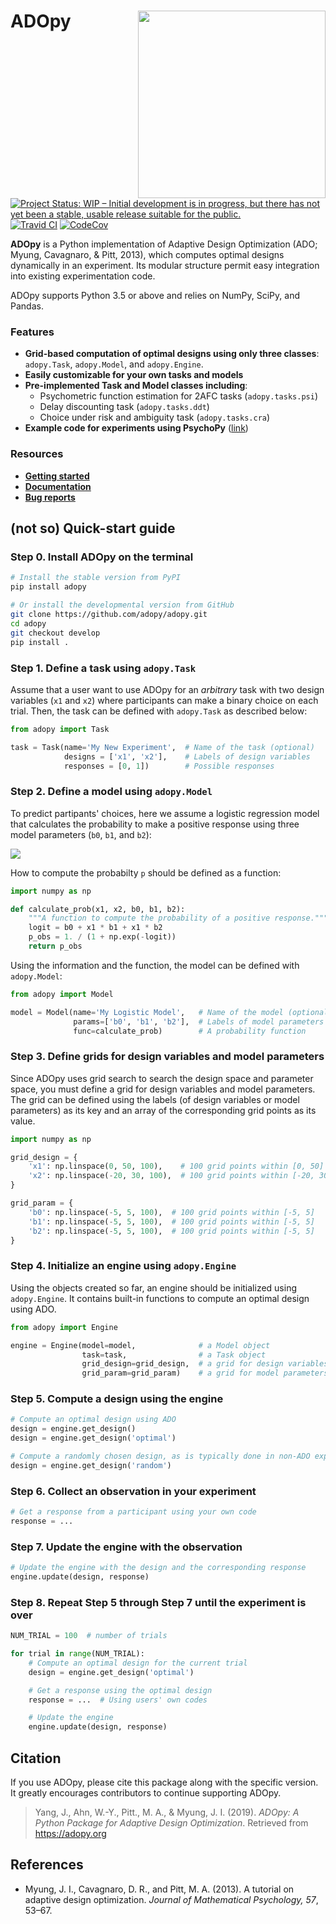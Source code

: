 # ADOpy <img src="https://adopy.github.io/logo/adopy-logo.svg" align="right" width="300px">

[![Project Status: WIP – Initial development is in progress, but there has not yet been a stable, usable release suitable for the public.](https://www.repostatus.org/badges/latest/wip.svg)](https://www.repostatus.org/#wip)
[![Travid CI](https://travis-ci.com/adopy/adopy.svg?token=gbyEQoyAYgexeSRwBwj6&branch=master)](https://travis-ci.com/adopy/adopy)
[![CodeCov](https://codecov.io/gh/adopy/adopy/branch/master/graph/badge.svg?token=jFnJgnVV1k)](https://codecov.io/gh/adopy/adopy)

**ADOpy** is a Python implementation of Adaptive Design Optimization (ADO; Myung, Cavagnaro, & Pitt, 2013), which computes optimal designs dynamically in an experiment. Its modular structure permit easy integration into existing experimentation code.

ADOpy supports Python 3.5 or above and relies on NumPy, SciPy, and Pandas.

### Features

- **Grid-based computation of optimal designs using only three classes**: `adopy.Task`, `adopy.Model`, and `adopy.Engine`.
- **Easily customizable for your own tasks and models**
- **Pre-implemented Task and Model classes including**:
  - Psychometric function estimation for 2AFC tasks (`adopy.tasks.psi`)
  - Delay discounting task (`adopy.tasks.ddt`)
  - Choice under risk and ambiguity task (`adopy.tasks.cra`)
- **Example code for experiments using PsychoPy** ([link][example-code])

[example-code]: https://github.com/adopy/adopy/tree/master/examples

### Resources

- [**Getting started**](https://adopy.org/getting-started.html)
- [**Documentation**](https://adopy.org)
- [**Bug reports**](https://github.com/adopy/adopy/issues)

## (not so) Quick-start guide ##

### Step 0. Install ADOpy on the terminal

```bash
# Install the stable version from PyPI
pip install adopy

# Or install the developmental version from GitHub
git clone https://github.com/adopy/adopy.git
cd adopy
git checkout develop
pip install .
```

### Step 1. Define a task using `adopy.Task`

Assume that a user want to use ADOpy for an *arbitrary* task with two design
variables (`x1` and `x2`) where participants can make a binary choice on each
trial. Then, the task can be defined with `adopy.Task` as described below:

```python
from adopy import Task

task = Task(name='My New Experiment',  # Name of the task (optional)
            designs = ['x1', 'x2'],    # Labels of design variables
            responses = [0, 1])        # Possible responses
```

### Step 2. Define a model using `adopy.Model`

To predict partipants' choices, here we assume a logistic regression model
that calculates the probability to make a positive response using three model
parameters (`b0`, `b1`, and `b2`):

<img src="https://user-images.githubusercontent.com/11037140/59533069-5f7b7880-8f25-11e9-8440-4d31fb6ac260.png" align="center">

How to compute the probabilty `p` should be defined as a function:

```python
import numpy as np

def calculate_prob(x1, x2, b0, b1, b2):
    """A function to compute the probability of a positive response."""
    logit = b0 + x1 * b1 + x1 * b2
    p_obs = 1. / (1 + np.exp(-logit))
    return p_obs
```

Using the information and the function, the model can be defined with
`adopy.Model`:

```python
from adopy import Model

model = Model(name='My Logistic Model',   # Name of the model (optional)
              params=['b0', 'b1', 'b2'],  # Labels of model parameters
              func=calculate_prob)        # A probability function
```

### Step 3. Define grids for design variables and model parameters

Since ADOpy uses grid search to search the design space and parameter space,
you must define a grid for design variables and model parameters.
The grid can be defined using the labels (of design variables or model
parameters) as its key and an array of the corresponding grid points
as its value.

```python
import numpy as np

grid_design = {
    'x1': np.linspace(0, 50, 100),    # 100 grid points within [0, 50]
    'x2': np.linspace(-20, 30, 100),  # 100 grid points within [-20, 30]
}

grid_param = {
    'b0': np.linspace(-5, 5, 100),  # 100 grid points within [-5, 5]
    'b1': np.linspace(-5, 5, 100),  # 100 grid points within [-5, 5]
    'b2': np.linspace(-5, 5, 100),  # 100 grid points within [-5, 5]
}
```

### Step 4. Initialize an engine using `adopy.Engine`

Using the objects created so far, an engine should be initialized using
`adopy.Engine`. It contains built-in functions to compute an optimal design
using ADO.

```python
from adopy import Engine

engine = Engine(model=model,              # a Model object
                task=task,                # a Task object
                grid_design=grid_design,  # a grid for design variables
                grid_param=grid_param)    # a grid for model parameters
```

### Step 5. Compute a design using the engine

```python
# Compute an optimal design using ADO
design = engine.get_design()
design = engine.get_design('optimal')

# Compute a randomly chosen design, as is typically done in non-ADO experiments
design = engine.get_design('random')
```

### Step 6. Collect an observation in your experiment

```python
# Get a response from a participant using your own code
response = ...
```

### Step 7. Update the engine with the observation

```python
# Update the engine with the design and the corresponding response
engine.update(design, response)
```

### Step 8. Repeat Step 5 through Step 7 until the experiment is over

```python
NUM_TRIAL = 100  # number of trials

for trial in range(NUM_TRIAL):
    # Compute an optimal design for the current trial
    design = engine.get_design('optimal')

    # Get a response using the optimal design
    response = ...  # Using users' own codes

    # Update the engine
    engine.update(design, response)
```

## Citation

If you use ADOpy, please cite this package along with the specific version.
It greatly encourages contributors to continue supporting ADOpy.

> Yang, J., Ahn, W.-Y., Pitt., M. A., & Myung, J. I. (2019).
> *ADOpy: A Python Package for Adaptive Design Optimization*.
> Retrieved from https://adopy.org

## References

- Myung, J. I., Cavagnaro, D. R., and Pitt, M. A. (2013).
  A tutorial on adaptive design optimization.
  *Journal of Mathematical Psychology, 57*, 53–67.


